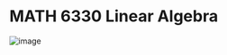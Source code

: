 # MATH 6330 Linear Algebra

![image](https://user-images.githubusercontent.com/6586811/122069977-3794a900-cdbb-11eb-860e-c1e785031fa9.png)

